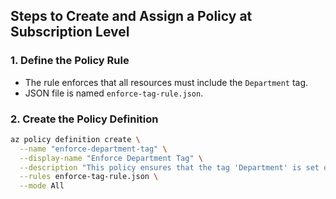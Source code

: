 ## Steps to Create and Assign a Policy at Subscription Level

### 1. Define the Policy Rule
- The rule enforces that all resources must include the `Department` tag.
- JSON file is named `enforce-tag-rule.json`.

### 2. Create the Policy Definition
```bash
az policy definition create \
  --name "enforce-department-tag" \
  --display-name "Enforce Department Tag" \
  --description "This policy ensures that the tag 'Department' is set on all resources." \
  --rules enforce-tag-rule.json \
  --mode All
